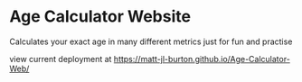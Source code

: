 # Age Calculator Website
Calculates your exact age in many different metrics just for fun and practise

view current deployment at https://matt-jl-burton.github.io/Age-Calculator-Web/
